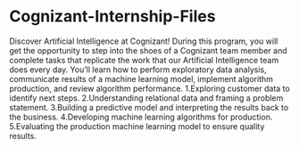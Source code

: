 # Cognizant-Internship-Files
Discover Artificial Intelligence at Cognizant!
During this program, you will get the opportunity to step into the shoes of a Cognizant team member and complete tasks that replicate the work that our Artificial Intelligence team does every day. You’ll learn how to perform exploratory data analysis, communicate results of a machine learning model, implement algorithm production, and review algorithm performance. 
 1.Exploring customer data to identify next steps.
 2.Understanding relational data and framing a problem statement.
 3.Building a predictive model and interpreting the results back to the business.
 4.Developing machine learning algorithms for production.
 5.Evaluating the production machine learning model to ensure quality results.
